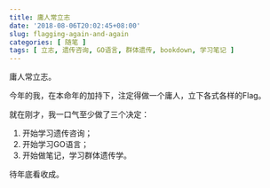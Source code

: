 ```yaml
---
title: 庸人常立志
date: '2018-08-06T20:02:45+08:00'
slug: flagging-again-and-again
categories: [ 随笔 ]
tags: [ 立志, 遗传咨询, GO语言, 群体遗传, bookdown, 学习笔记 ]
---
```

庸人常立志。

今年的我，在本命年的加持下，注定得做一个庸人，立下各式各样的Flag。

就在刚才，我一口气至少做了三个决定：

1. 开始学习遗传咨询；
2. 开始学习GO语言；
3. 开始做笔记，学习群体遗传学。

待年底看收成。
